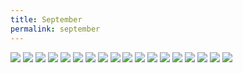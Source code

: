 ```yaml
---
title: September
permalink: september
---
```


![][image-1]
![][image-2]
![][image-3]
![][image-4]
![][image-5]
![][image-6]
![][image-7]
![][image-8]
![][image-9]
![][image-10]
![][image-11]
![][image-12]
![][image-13]
![][image-14]
![][image-15]
![][image-16]
![][image-17]
![][image-18]


[image-1]:	https://i.imgur.com/zsz4uTB.jpg
[image-2]:	https://i.imgur.com/hxlWvoO.jpg
[image-3]:	https://i.imgur.com/OLLnfYe.jpg
[image-4]:	https://i.imgur.com/zx4yEMq.jpg
[image-5]:	https://i.imgur.com/1f8jzJA.jpg
[image-6]:	https://i.imgur.com/vgDhfId.jpg
[image-7]:	https://i.imgur.com/gYTHMVk.jpg
[image-8]:	https://i.imgur.com/xAQlxOm.jpg
[image-9]:	https://i.imgur.com/b6FWkVB.jpg
[image-10]:	https://i.imgur.com/PSFTcb2.jpg
[image-11]:	https://i.imgur.com/VqnX8Jl.jpg
[image-12]:	https://i.imgur.com/dQgRJ7B.jpg
[image-13]:	https://i.imgur.com/ijwtCZO.jpg
[image-14]:	https://i.imgur.com/a6FQJZe.jpg
[image-15]:	https://i.imgur.com/SSJUiO7.jpg
[image-16]:	https://i.imgur.com/F7tHryA.jpg
[image-17]:	https://i.imgur.com/cR9MpY1.jpg
[image-18]:	https://i.imgur.com/vAEjWpz.jpg